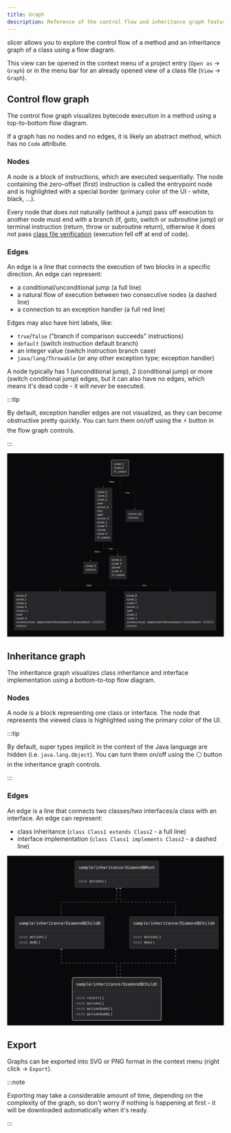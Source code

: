 ```yaml
---
title: Graph
description: Reference of the control flow and inheritance graph feature.
---
```


slicer allows you to explore the control flow of a method and an inheritance graph of a class using a flow diagram.

This view can be opened in the context menu of a project entry (`Open as` -> `Graph`) or in the menu bar for an already opened view of a class file (`View` -> `Graph`).

## Control flow graph

The control flow graph visualizes bytecode execution in a method using a top-to-bottom flow diagram.

If a graph has no nodes and no edges, it is likely an abstract method, which has no `Code` attribute.

### Nodes

A node is a block of instructions, which are executed sequentially. The node containing the zero-offset (first) instruction is called the entrypoint node and is highlighted with a special border (primary color of the UI - white, black, ...).

Every node that does not naturally (without a jump) pass off execution to another node must end with a branch (if, goto, switch or subroutine jump) or terminal instruction (return, throw or subroutine return), otherwise it does not pass [class file verification](https://docs.oracle.com/javase/specs/jvms/se21/html/jvms-4.html#jvms-4.10.2.2) (execution fell off at end of code).

### Edges

An edge is a line that connects the execution of two blocks in a specific direction. An edge can represent:

- a conditional/unconditional jump (a full line)
- a natural flow of execution between two consecutive nodes (a dashed line)
- a connection to an exception handler (a full red line)

Edges may also have hint labels, like:

- `true`/`false` ("branch if comparison succeeds" instructions)
- `default` (switch instruction default branch)
- an integer value (switch instruction branch case)
- `java/lang/Throwable` (or any other exception type; exception handler)

A node typically has 1 (unconditional jump), 2 (conditional jump) or more (switch conditional jump) edges, but it can also have no edges, which means it's dead code - it will _never_ be executed.

:::tip

By default, exception handler edges are not visualized, as they can become obstructive pretty quickly. You can turn them on/off using the ⚡ button in the flow graph controls.

:::

![](./assets/flow_graph.png)

## Inheritance graph

The inheritance graph visualizes class inheritance and interface implementation using a bottom-to-top flow diagram.

### Nodes

A node is a block representing one class or interface. The node that represents the viewed class is highlighted using the primary color of the UI.

:::tip

By default, super types implicit in the context of the Java language are hidden (i.e. `java.lang.Object`). You can turn them on/off using the ⚪ button in the inheritance graph controls.

:::

### Edges

An edge is a line that connects two classes/two interfaces/a class with an interface. An edge can represent:

- class inheritance (`class Class1 extends Class2` - a full line)
- interface implementation (`class Class1 implements Class2` - a dashed line)

![](./assets/hierarchy.png)

## Export

Graphs can be exported into SVG or PNG format in the context menu (right click -> `Export`).

:::note

Exporting may take a considerable amount of time, depending on the complexity of the graph, so don't worry if nothing is happening at first - it will be downloaded automatically when it's ready.

:::
